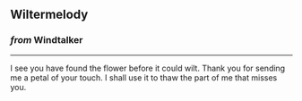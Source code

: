 
## Wiltermelody

### *from* **Windtalker**

---

I see you have found the flower before it could wilt. Thank you for sending me a petal of your touch. I shall use it to thaw the part of me that misses you.